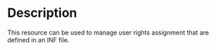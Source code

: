 # Description

This resource can be used to manage user rights assignment that are defined
in an INF file.
